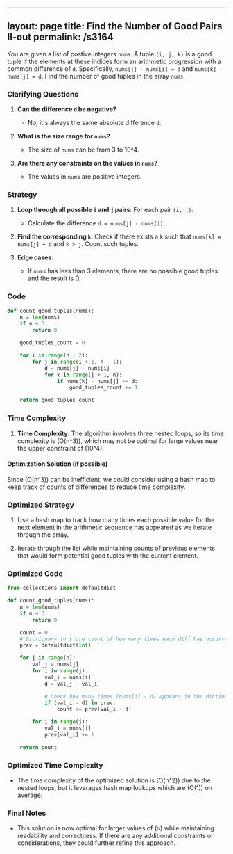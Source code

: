 
---
layout: page
title:  Find the Number of Good Pairs II-out
permalink: /s3164
---

You are given a list of postive integers `nums`. A tuple `(i, j, k)` is a good tuple if the elements at these indices form an arithmetic progression with a common difference of `d`. Specifically, `nums[j] - nums[i] = d` and `nums[k] - nums[j] = d`. Find the number of good tuples in the array `nums`.

### Clarifying Questions

1. **Can the difference `d` be negative?**
   - No, it's always the same absolute difference `d`.

2. **What is the size range for `nums`?**
   - The size of `nums` can be from 3 to 10^4.

3. **Are there any constraints on the values in `nums`?**
   - The values in `nums` are positive integers.

### Strategy

1. **Loop through all possible `i` and `j` pairs**: For each pair `(i, j)`:
    - Calculate the difference `d = nums[j] - nums[i]`.
    
2. **Find the corresponding `k`**: Check if there exists a `k` such that `nums[k] = nums[j] + d` and `k > j`. Count such tuples.

3. **Edge cases**: 
   - If `nums` has less than 3 elements, there are no possible good tuples and the result is 0.

### Code

```python
def count_good_tuples(nums):
    n = len(nums)
    if n < 3:
        return 0

    good_tuples_count = 0

    for i in range(n - 2):
        for j in range(i + 1, n - 1):
            d = nums[j] - nums[i]
            for k in range(j + 1, n):
                if nums[k] - nums[j] == d:
                    good_tuples_count += 1

    return good_tuples_count
```

### Time Complexity

1. **Time Complexity**: The algorithm involves three nested loops, so its time complexity is \(O(n^3)\), which may not be optimal for large values near the upper constraint of \(10^4\).

#### Optimization Solution (if possible)

Since \(O(n^3)\) can be inefficient, we could consider using a hash map to keep track of counts of differences to reduce time complexity.

### Optimized Strategy

1. Use a hash map to track how many times each possible value for the next element in the arithmetic sequence has appeared as we iterate through the array.

2. Iterate through the list while maintaining counts of previous elements that would form potential good tuples with the current element.

### Optimized Code

```python
from collections import defaultdict

def count_good_tuples(nums):
    n = len(nums)
    if n < 3:
        return 0

    count = 0
    # Dictionary to store count of how many times each diff has occurred
    prev = defaultdict(int)

    for j in range(n):
        val_j = nums[j]
        for i in range(j):
            val_i = nums[i]
            d = val_j - val_i

            # Check how many times (nums[i] - d) appears in the dictionary before i
            if (val_i - d) in prev:
                count += prev[val_i - d]

        for i in range(j):
            val_i = nums[i]
            prev[val_i] += 1

    return count
```

### Optimized Time Complexity

- The time complexity of the optimized solution is \(O(n^2)\) due to the nested loops, but it leverages hash map lookups which are \(O(1)\) on average.

### Final Notes

- This solution is now optimal for larger values of \(n\) while maintaining readability and correctness. If there are any additional constraints or considerations, they could further refine this approach.